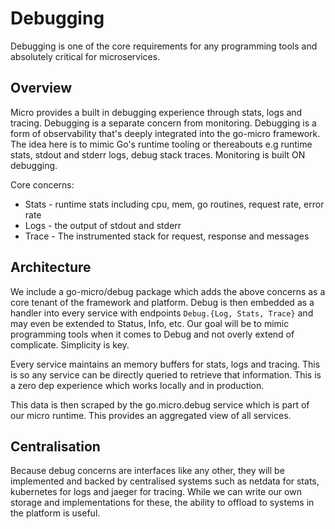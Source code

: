 # Debugging

Debugging is one of the core requirements for any programming tools and absolutely critical for microservices.

## Overview

Micro provides a built in debugging experience through stats, logs and tracing. Debugging is a separate concern 
from monitoring. Debugging is a form of observability that's deeply integrated into the go-micro framework. 
The idea here is to mimic Go's runtime tooling or thereabouts e.g runtime stats, stdout and stderr logs, debug 
stack traces. Monitoring is built ON debugging.

Core concerns:

- Stats - runtime stats including cpu, mem, go routines, request rate, error rate
- Logs - the output of stdout and stderr
- Trace - The instrumented stack for request, response and messages

## Architecture

We include a go-micro/debug package which adds the above concerns as a core tenant of the framework and platform. 
Debug is then embedded as a handler into every service with endpoints `Debug.{Log, Stats, Trace}` and may even 
be extended to Status, Info, etc. Our goal will be to mimic programming tools when it comes to Debug and not 
overly extend of complicate. Simplicity is key.

Every service maintains an memory buffers for stats, logs and tracing. This is so any service can be directly 
queried to retrieve that information. This is a zero dep experience which works locally and in production.

This data is then scraped by the go.micro.debug service which is part of our micro runtime. This provides an 
aggregated view of all services.

## Centralisation

Because debug concerns are interfaces like any other, they will be implemented and backed by centralised systems 
such as netdata for stats, kubernetes for logs and jaeger for tracing. While we can write our own storage 
and implementations for these, the ability to offload to systems in the platform is useful.
